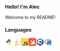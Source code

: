 ### Hello! I'm Alec
Welcome to my README!

### Languages

<img align="left" alt="Python" width="26px" src="https://raw.githubusercontent.com/github/explore/main/topics/python/python.png"/>
<img align="left" alt="Java" width="26px" src="https://raw.githubusercontent.com/github/explore/main/topics/java/java.png"/>
<img align="left" alt="JavaScript" width="26px" src="https://raw.githubusercontent.com/github/explore/main/topics/javascript/javascript.png"/>
<img align="left" alt="Swift" width="26px" src="https://raw.githubusercontent.com/github/explore/master/topics/swift/swift.png"/>
<img align="left" alt="C++" width="26px" src="https://raw.githubusercontent.com/github/explore/main/topics/cpp/cpp.png"/>
<img align="left" alt="R" width="26px" src="https://raw.githubusercontent.com/github/explore/main/topics/r/r.png"/>

<br/>
